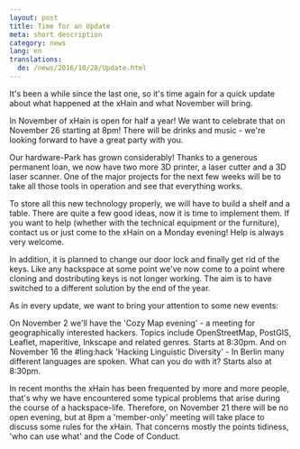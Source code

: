 ```yaml
---
layout: post
title: Time for an Update
meta: short description
category: news
lang: en
translations:
  de: /news/2016/10/28/Update.html
---
```


It's been a while since the last one, so it's time again for a quick update about what happened at the xHain and what November will bring.

In November of xHain is open for half a year! We want to celebrate that on November 26 starting at 8pm! There will be drinks and music - we're looking forward to have a great party with you.

<!--more--> 
Our hardware-Park has grown considerably! Thanks to a generous permanent loan, we now have two more 3D printer, a laser cutter and a 3D laser scanner. One of the major projects for the next few weeks will be to take all those tools in operation and see that everything works.

To store all this new technology properly, we will have to build a shelf and a table. There are quite a few good ideas, now it is time to implement them.
If you want to help (whether with the technical equipment or the furniture), contact us or just come to the xHain on a Monday evening! Help is always very welcome.

In addition, it is planned to change our door lock and finally get rid of the keys. Like any hackspace at some point we've now come to a point where cloning and dostributing keys is not longer working. The aim is to have switched to a different solution by the end of the year.

As in every update, we want to bring your attention to some new events:

On November 2 we'll have the 'Cozy Map evening' - a meeting for geographically interested hackers. Topics include OpenStreetMap, PostGIS, Leaflet, maperitive, Inkscape and related genres.
Starts at 8:30pm.
And on November 16 the #ling:hack 'Hacking Linguistic Diversity' - In Berlin many different languages ​​are spoken. What can you do with it? Starts also at 8:30pm.

In recent months the xHain has been frequented by more and more people, that's why we have encountered some typical problems that arise during the course of a hackspace-life. Therefore, on November 21 there will be no open evening, but at 8pm a 'member-only' meeting will take place to discuss some rules for the xHain. That concerns mostly the points tidiness, 'who can use what' and the Code of Conduct.